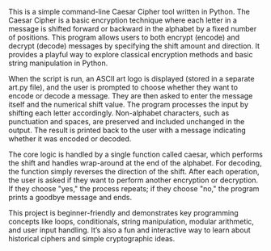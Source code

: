This is a simple command-line Caesar Cipher tool written in Python. The Caesar Cipher is a basic encryption technique where each letter in a message is shifted forward or backward in the alphabet by a fixed number of positions. This program allows users to both encrypt (encode) and decrypt (decode) messages by specifying the shift amount and direction. It provides a playful way to explore classical encryption methods and basic string manipulation in Python.

When the script is run, an ASCII art logo is displayed (stored in a separate art.py file), and the user is prompted to choose whether they want to encode or decode a message. They are then asked to enter the message itself and the numerical shift value. The program processes the input by shifting each letter accordingly. Non-alphabet characters, such as punctuation and spaces, are preserved and included unchanged in the output. The result is printed back to the user with a message indicating whether it was encoded or decoded.

The core logic is handled by a single function called caesar, which performs the shift and handles wrap-around at the end of the alphabet. For decoding, the function simply reverses the direction of the shift. After each operation, the user is asked if they want to perform another encryption or decryption. If they choose "yes," the process repeats; if they choose "no," the program prints a goodbye message and ends.

This project is beginner-friendly and demonstrates key programming concepts like loops, conditionals, string manipulation, modular arithmetic, and user input handling. It’s also a fun and interactive way to learn about historical ciphers and simple cryptographic ideas.